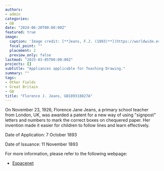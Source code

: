 ```yaml
---
authors:
- admin
categories:
- GB
date: "2024-06-20T00:00:00Z"
featured: true
image:
  caption: 'Image credit: [**Jeans, F.J. (1893)**](https://worldwide.espacenet.com/patent/search/family/032120517/publication/GB189318827A?q=in%3Dflorence)'
  focal_point: ""
  placement: 2
  preview_only: false
lastmod: "2025-03-05T00:00:00Z"
projects: []
subtitle: "Appliances applicable for Teaching Drawing."
summary: ""
tags:
- Other Fields
- Great Britain
- GB
title: "Florence J. Jeans, GB189318827A"
---
```

On November 23, 1926, Florence Jane Jeans, a primary school teacher from London, UK, was awarded a patent for a new way of using "signpost" letters and numbers to mark the correct boxes on chequered paper. Her invention made it easier for children to follow lines and learn effectively.

Date of Application: 7 October 1893  

Date of Issuance: 11 November 1893

For more information, please refer to the following webpage: 

- [Espacenet](https://worldwide.espacenet.com/patent/search/family/032120517/publication/GB189318827A?q=in%3Dflorence)